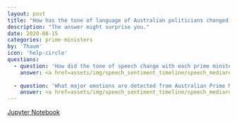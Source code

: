 ```yaml
---
layout: post
title: "How has the tone of language of Australian politicians changed over time?"
description: "The answer might surprise you."
date: 2020-08-15
categories: prime-ministers
by: 'Thaum'
icon: 'help-circle'
questions:
  - question: 'How did the tone of speech change with each prime minster from Chifley to Turnbull?'
    answer: <a href=assets/img/speech_sentiment_timeline/speech_mediarelease_hierarchy0.png><img src=assets/img/speech_sentiment_timeline/speech_mediarelease_hierarchy0.png><a>
    
  - question: 'What major emotions are detected from Australian Prime Minister communications with the public?'
    answer: <a href=assets/img/speech_sentiment_timeline/speech_mediarelease_hierarchy1.png><img src=assets/img/speech_sentiment_timeline/speech_mediarelease_hierarchy1.png><a>
---
```


[Jupyter Notebook](https://github.com/thaum-io/language-of-leadership/blob/master/nb/VisEmotion2.ipynb)
